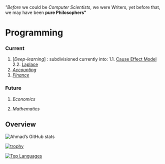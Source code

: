 
_"Before_ we could be _Computer Scientists_, we were Writers,
yet before that, we may have been __pure Philosophers"__


# Programming

### Current
1. [_Deep-learning_] : subdivisioned currently  into:
1.1. [Cause Effect Model](https://github.com/adamwillisMastery/CauseEffect)
2.2. [Laplace](https://github.com/adamwillisMastery/Laplace)
3. [_Accounting_](https://github.com/adamwillisXanax/Thee-accountant)
4. [_Finance_](https://github.com/adamwillisXanax/SolvencyPredictor/blob/main/README.md)

### Future

1. _Economics_

2. _Mathematics_


## Overview  

![Ahmad’s GitHub stats](https://github-readme-stats.vercel.app/api?username=adamwillisMastery&show_icons=true&theme)  

[![trophy](https://github-profile-trophy.vercel.app/?username=adamwillisMastery)
](https://github-profile-trophy.vercel.app/?username=adamwillisMastery)  

[![Top Languages](https://github-readme-stats.vercel.app/api/top-langs/?username=adamwillisMastery&hide=kotlin&layout=compact)](https://github-readme-stats.vercel.app/api/top-langs/?username=adamwillisMastery&hide=kotlin&layout=compact)
